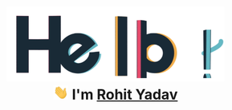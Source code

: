 <h1 align="center">
  <img 
       src="assets/hello.gif"
       alt="hello-gif"
       height="150px">
  <br>
  <img
       src="assets/wave.gif"
       alt="waving hand"
       width="30px">
  I'm <a href="https://www.linkedin.com/in/rohit-yadav-say-hello/">Rohit Yadav</a>
</h1>

